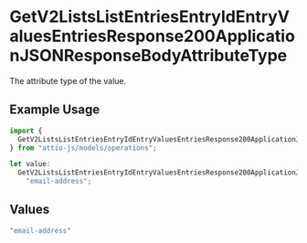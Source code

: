 # GetV2ListsListEntriesEntryIdEntryValuesEntriesResponse200ApplicationJSONResponseBodyAttributeType

The attribute type of the value.

## Example Usage

```typescript
import {
  GetV2ListsListEntriesEntryIdEntryValuesEntriesResponse200ApplicationJSONResponseBodyAttributeType,
} from "attio-js/models/operations";

let value:
  GetV2ListsListEntriesEntryIdEntryValuesEntriesResponse200ApplicationJSONResponseBodyAttributeType =
    "email-address";
```

## Values

```typescript
"email-address"
```